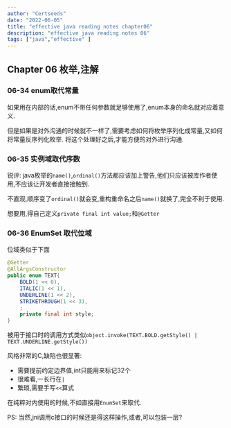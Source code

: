 ```yaml
---
author: "Certseeds"
date: "2022-06-05"
title: "effective java reading notes chapter06"
description: "effective java reading notes 06"
tags: ["java","effective" ]
---
```


## Chapter 06 枚举,注解

### 06-34 enum取代常量

如果用在内部的话,enum不带任何参数就足够使用了,enum本身的命名就对应着意义.

但是如果是对外沟通的时候就不一样了,需要考虑如何将枚举序列化成常量,又如何将常量反序列化枚举. 将这个处理好之后,才能方便的对外进行沟通.

### 06-35 实例域取代序数

锐评: java枚举的`name()`,`ordinal()`方法都应该加上警告,他们只应该被库作者使用,不应该让开发者直接接触到.

不直观,顺序变了`ordinal()`就会变,重构重命名之后`name()`就换了,完全不利于使用.

想要用,得自己定义`private final int value;`和`@Getter`

### 06-36 EnumSet 取代位域

位域类似于下面

``` java
@Getter
@AllArgsConstructor
public enum TEXT{
    BOLD(1 << 0),
    ITALIC(1 << 1),
    UNDERLINE(1 << 2),
    STRIKETHROUGH(1 << 3),
    ;
    private final int style;
}
```

被用于接口时的调用方式类似`object.invoke(TEXT.BOLD.getStyle() | TEXT.UNDERLINE.getStyle())`

风格非常的C,缺陷也很显著:

+ 需要提前约定边界值,int只能用来标记32个
+ 很难看,一长行在`|`
+ 繁琐,需要手写`<<`算式

在纯粹对内使用的时候,不如直接用`EnumSet`来取代.

PS: 当然,jni调用c接口的时候还是得这样操作,或者,可以包装一层?